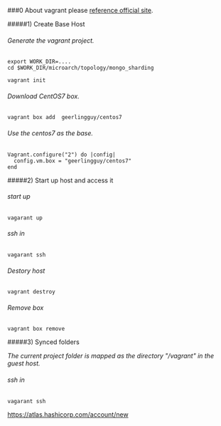 ###0 About vagrant please [reference official site](https://www.vagrantup.com/docs/).



#####1) Create Base Host

###### Generate the vagrant project.

	export WORK_DIR=....
	cd $WORK_DIR/microarch/topology/mongo_sharding

	vagrant init

###### Download CentOS7 box.

	vagrant box add  geerlingguy/centos7


###### Use the centos7 as the base.

	Vagrant.configure("2") do |config|
	  config.vm.box = "geerlingguy/centos7"
	end

 
 

#####2) Start up host and access it

###### start up
	vagarant up
	
###### ssh in
	vagarant ssh
	
###### Destory host	
	vagrant destroy
	
###### Remove box
	vagrant box remove
	
		

#####3) Synced folders

  _The current project folder is mapped as the directory "/vagrant" in the guest host._

	
###### ssh in
	vagarant ssh
	



https://atlas.hashicorp.com/account/new



